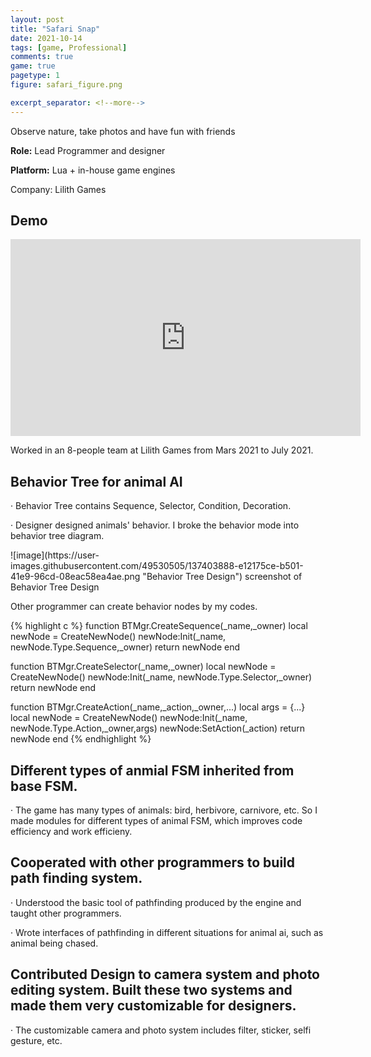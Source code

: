 ```yaml
---
layout: post
title: "Safari Snap"
date: 2021-10-14
tags: [game, Professional]
comments: true
game: true
pagetype: 1
figure: safari_figure.png

excerpt_separator: <!--more-->
---
```

Observe nature, take photos and have fun with friends

<b>Role:</b> Lead Programmer and designer

<b>Platform:</b> Lua + in-house game engines

Company: Lilith Games
<!--more-->

## Demo
<iframe width="560" height="315" src="https://www.youtube.com/embed/87jT2Cp5-4U" frameborder="0" allow="accelerometer; autoplay; encrypted-media; gyroscope; picture-in-picture" allowfullscreen></iframe>

Worked in an 8-people team at Lilith Games from Mars 2021 to July 2021.

## Behavior Tree for animal AI
<p>· Behavior Tree contains Sequence, Selector, Condition, Decoration.</p>
<p>· Designer designed animals' behavior. I broke the behavior mode into behavior tree diagram.</p>
![image](https://user-images.githubusercontent.com/49530505/137403888-e12175ce-b501-41e9-96cd-08eac58ea4ae.png "Behavior Tree Design")
<span class="caption">screenshot of Behavior Tree Design</span>
<p> Other programmer can create behavior nodes by my codes.</p>

{% highlight c %}
function BTMgr.CreateSequence(_name,_owner)
	local newNode = CreateNewNode()
	newNode:Init(_name, newNode.Type.Sequence,_owner)
	return newNode
end

function BTMgr.CreateSelector(_name,_owner)
	local newNode = CreateNewNode()
	newNode:Init(_name, newNode.Type.Selector,_owner)
	return newNode
end

function BTMgr.CreateAction(_name,_action,_owner,...)
	local args = {...}
	local newNode = CreateNewNode()
	newNode:Init(_name, newNode.Type.Action,_owner,args)
	newNode:SetAction(_action)
	return newNode
end
{% endhighlight %}

## Different types of anmial FSM inherited from base FSM.
<p>· The game has many types of animals: bird, herbivore, carnivore, etc. So I made modules for different types of animal FSM, which improves code efficiency and work efficieny.</p>

## Cooperated with other programmers to build path finding system.
<p>· Understood the basic tool of pathfinding produced by the engine and taught other programmers.
<p>· Wrote interfaces of pathfinding in different situations for animal ai, such as animal being chased.

## Contributed Design to camera system and photo editing system. Built these two systems and made them very customizable for designers.
<p>· The customizable camera and photo system includes filter, sticker, selfi gesture, etc.
